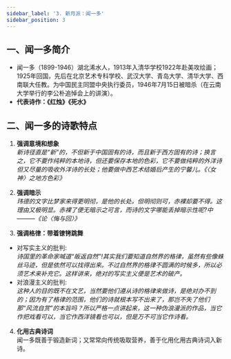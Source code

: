 ```yaml
---
sidebar_label: '3. 新月派：闻一多'
sidebar_position: 3
---
```


## 一、闻一多简介

- 闻一多（1899-1946）湖北浠水人，1913年入清华学校1922年赴美攻绘画；1925年回国，先后在北京艺术专科学校、武汉大学、青岛大学、清华大学、西南联大任教。为中国民主同盟中央执行委员，1946年7月15日被暗杀（在云南大学举行的李公朴追悼会上的讲演）。
- **代表诗作：《红烛》《死水》**
 
## 二、闻一多的诗歌特点

1. **强调意境和想象**  
*新诗径直是“新”的，不但新于中国固有的诗，而且新于西方固有的诗；换言之，它不要作纯粹的本地诗，但还要保存本地的色彩，它不要做纯粹的外洋诗但又尽量的吸收外洋诗的长处；他要做中西艺术结婚后产生的宁馨儿。《〈女神〉之地方色彩》*

2. **强调暗示**  
*玮德的文字比梦家来得更明彻，是他的长处。但明彻则可，赤裸却要不得。这理由又极明显。赤裸了便无暗示之可言，而诗的文字哪能丢掉暗示性呢?中———《论〈悔与回〉》*

3. **强调格律：带着镣铐跳舞**  
- 对写实主义的批判:  
*诗国里的革命家喊道“皈返自然”!其实我们要知道自然界的格律，虽然有些像蛛丝马迹，但是依然可以找得出来。不过自然界的格律不圆满的时候多，所以必须艺术来补充它。这样讲来，绝对的写实主义便是艺术的破产。*
- 对浪漫主义的批判:  
*这种人的目的既不在文艺，当然要他们遵从诗的格律来做诗，是绝对办不到的；因为有了格律的范围，他们的诗就根本写不出来了，那岂不失了他们那“风流自赏”的本旨吗？所以严格一点讲起来，这一种伪浪漫派的作品，当它作把戏看可以，当它作西洋镜看也可以，但是万不可当它作诗看。*

4. **化用古典诗词**  
闻一多既善于锻造新词；又常常向传统吸取营养，善于化用化用古典诗词入新诗。

 